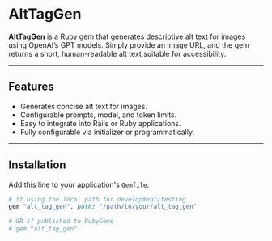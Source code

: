 # AltTagGen

**AltTagGen** is a Ruby gem that generates descriptive alt text for images using OpenAI’s GPT models. Simply provide an image URL, and the gem returns a short, human-readable alt text suitable for accessibility.

---

## Features

- Generates concise alt text for images.
- Configurable prompts, model, and token limits.
- Easy to integrate into Rails or Ruby applications.
- Fully configurable via initializer or programmatically.

---

## Installation

Add this line to your application's `Gemfile`:

```ruby
# If using the local path for development/testing
gem "alt_tag_gen", path: "/path/to/your/alt_tag_gen"

# OR if published to RubyGems
# gem "alt_tag_gen"
